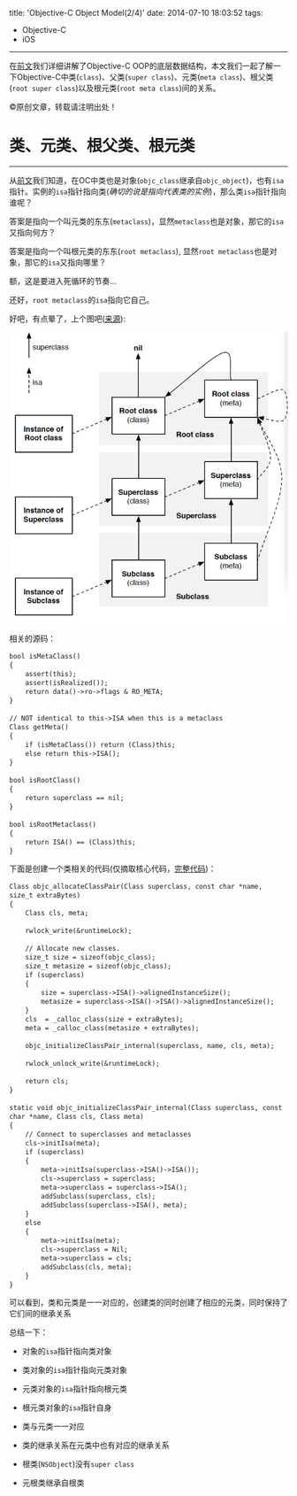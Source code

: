 title: 'Objective-C Object Model(2/4)'
date: 2014-07-10 18:03:52
tags:
- Objective-C
- iOS
---
在[前文](http://zxfcumtcs.github.io/2014/07/08/Objective-c-Object-Model/)我们详细讲解了Objective-C OOP的底层数据结构，本文我们一起了解一下Objective-C中类(`class`)、父类(`super class`)、元类(`meta class`)、根父类(`root super class`)以及根元类(`root meta class`)间的关系。
<!--more-->
©原创文章，转载请注明出处！

# 类、元类、根父类、根元类
______________
从[前文](http://zxfcumtcs.github.io/2014/07/08/Objective-c-Object-Model/)我们知道，在OC中类也是对象(`objc_class`继承自`objc_object`)，也有`isa`指针。实例的`isa`指针指向类(*确切的说是指向代表类的实例*)，那么类`isa`指针指向谁呢？

答案是指向一个叫元类的东东(`metaclass`)，显然`metaclass`也是对象，那它的`isa`又指向何方？

答案是指向一个叫根元类的东东(`root metaclass`), 显然`root metaclass`也是对象，那它的`isa`又指向哪里？

额，这是要进入死循环的节奏...

还好，`root metaclass`的`isa`指向它自己。

好吧，有点晕了，上个图吧([来源](http://www.sealiesoftware.com/blog/class%20diagram.pdf)):

![](/img/class_diagram.jpg)

相关的源码：

```
bool isMetaClass() 
{
    assert(this);
    assert(isRealized());
    return data()->ro->flags & RO_META;
}

// NOT identical to this->ISA when this is a metaclass
Class getMeta() 
{
    if (isMetaClass()) return (Class)this;
    else return this->ISA();
}

bool isRootClass() 
{
    return superclass == nil;
}

bool isRootMetaclass()
{
    return ISA() == (Class)this;
}
```

下面是创建一个类相关的代码(仅摘取核心代码，[完整代码](http://www.opensource.apple.com/source/objc4/objc4-551.1/runtime/objc-runtime-new.mm))：
```
Class objc_allocateClassPair(Class superclass, const char *name, size_t extraBytes)
{
    Class cls, meta;

    rwlock_write(&runtimeLock);

    // Allocate new classes.
    size_t size = sizeof(objc_class);
    size_t metasize = sizeof(objc_class);
    if (superclass) 
    {
        size = superclass->ISA()->alignedInstanceSize();
        metasize = superclass->ISA()->ISA()->alignedInstanceSize();
    }
    cls  = _calloc_class(size + extraBytes);
    meta = _calloc_class(metasize + extraBytes);

    objc_initializeClassPair_internal(superclass, name, cls, meta);

    rwlock_unlock_write(&runtimeLock);

    return cls;
}

static void objc_initializeClassPair_internal(Class superclass, const char *name, Class cls, Class meta)
{
    // Connect to superclasses and metaclasses
    cls->initIsa(meta);
    if (superclass) 
    {
        meta->initIsa(superclass->ISA()->ISA());
        cls->superclass = superclass;
        meta->superclass = superclass->ISA();
        addSubclass(superclass, cls);
        addSubclass(superclass->ISA(), meta);
    }
    else
    {
        meta->initIsa(meta);
        cls->superclass = Nil;
        meta->superclass = cls;
        addSubclass(cls, meta);
    }
}

```
可以看到，类和元类是一一对应的，创建类的同时创建了相应的元类，同时保持了它们间的继承关系

总结一下：

+ 对象的`isa`指针指向类对象

+ 类对象的`isa`指针指向元类对象

+ 元类对象的`isa`指针指向根元类

+ 根元类对象的`isa`指针自身

+ 类与元类一一对应

+ 类的继承关系在元类中也有对应的继承关系

+ 根类(`NSObject`)没有`super class`

+ 元根类继承自根类
